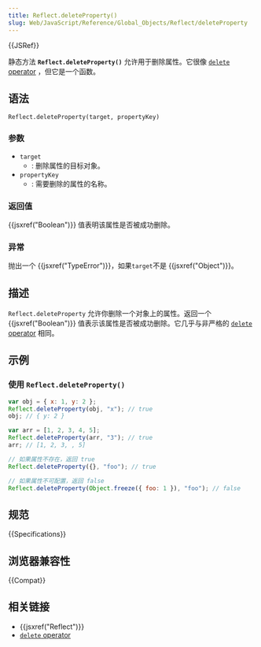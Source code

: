 ```yaml
---
title: Reflect.deleteProperty()
slug: Web/JavaScript/Reference/Global_Objects/Reflect/deleteProperty
---
```


{{JSRef}}

静态方法 **`Reflect.deleteProperty()`** 允许用于删除属性。它很像 [`delete` operator](/zh-CN/docs/Web/JavaScript/Reference/Operators/delete) ，但它是一个函数。

## 语法

```plain
Reflect.deleteProperty(target, propertyKey)
```

### 参数

- `target`
  - : 删除属性的目标对象。
- `propertyKey`
  - : 需要删除的属性的名称。

### 返回值

{{jsxref("Boolean")}} 值表明该属性是否被成功删除。

### 异常

抛出一个 {{jsxref("TypeError")}}，如果`target`不是 {{jsxref("Object")}}。

## 描述

`Reflect.deleteProperty` 允许你删除一个对象上的属性。返回一个 {{jsxref("Boolean")}} 值表示该属性是否被成功删除。它几乎与非严格的 [`delete` operator](/zh-CN/docs/Web/JavaScript/Reference/Operators/delete) 相同。

## 示例

### 使用 `Reflect.deleteProperty()`

```js
var obj = { x: 1, y: 2 };
Reflect.deleteProperty(obj, "x"); // true
obj; // { y: 2 }

var arr = [1, 2, 3, 4, 5];
Reflect.deleteProperty(arr, "3"); // true
arr; // [1, 2, 3, , 5]

// 如果属性不存在，返回 true
Reflect.deleteProperty({}, "foo"); // true

// 如果属性不可配置，返回 false
Reflect.deleteProperty(Object.freeze({ foo: 1 }), "foo"); // false
```

## 规范

{{Specifications}}

## 浏览器兼容性

{{Compat}}

## 相关链接

- {{jsxref("Reflect")}}
- [`delete` operator](/zh-CN/docs/Web/JavaScript/Reference/Operators/delete)
